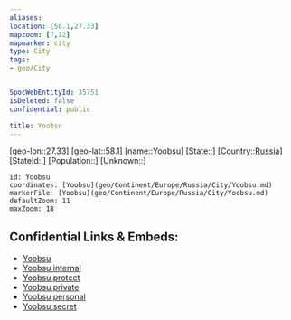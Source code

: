 ```yaml
---
aliases: 
location: [58.1,27.33]
mapzoom: [7,12] 
mapmarker: city 
type: City
tags:
- geo/City


SpocWebEntityId: 35751
isDeleted: false
confidential: public

title: Yoobsu
---
```

[geo-lon::27.33]
[geo-lat::58.1]
[name::Yoobsu]
[State::]
[Country::[Russia](geo/Continent/Europe/Russia.md)]
[StateId::]
[Population::]
[Unknown::]


```leaflet
id: Yoobsu
coordinates: [Yoobsu](geo/Continent/Europe/Russia/City/Yoobsu.md)
markerFile: [Yoobsu](geo/Continent/Europe/Russia/City/Yoobsu.md)
defaultZoom: 11 
maxZoom: 18
```


## Confidential Links & Embeds: 
- [Yoobsu](../../../../../../_public/geo/Continent/Europe/Russia/City/Yoobsu.md) 
- [Yoobsu.internal](../../../../../../_internal/geo/Continent/Europe/Russia/City/Yoobsu.internal.md) 
- [Yoobsu.protect](../../../../../../_protect/geo/Continent/Europe/Russia/City/Yoobsu.protect.md) 
- [Yoobsu.private](../../../../../../_private/geo/Continent/Europe/Russia/City/Yoobsu.private.md) 
- [Yoobsu.personal](../../../../../../_personal/geo/Continent/Europe/Russia/City/Yoobsu.personal.md) 
- [Yoobsu.secret](../../../../../../_secret/geo/Continent/Europe/Russia/City/Yoobsu.secret.md) 
